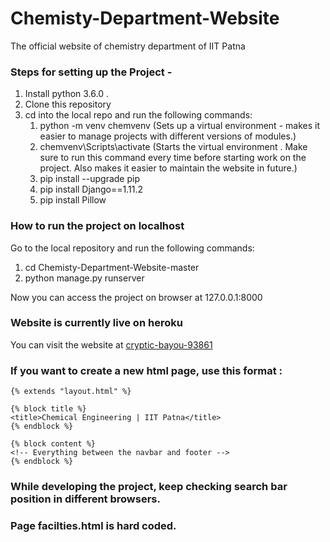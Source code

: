 # Chemisty-Department-Website
The official website of chemistry department of IIT Patna

### Steps for setting up the Project -
1. Install python 3.6.0 .
1. Clone this repository
1. cd into the local repo and run the following commands:
   1. python -m venv chemvenv   (Sets up a virtual environment - makes it easier to manage projects with different versions of modules.)
   1. chemvenv\Scripts\activate (Starts the virtual environment . Make sure to run this command every time before starting work on the project. Also makes it easier to maintain the website in future.)
   1. pip install --upgrade pip
   1. pip install Django==1.11.2
   1. pip install Pillow

### How to run the project on localhost

Go to the local repository and run the following commands:
   1. cd Chemisty-Department-Website-master
   1. python manage.py runserver

Now you can access the project on browser at 127.0.0.1:8000

### Website is currently live on heroku
You can visit the website at [cryptic-bayou-93861](https://cryptic-bayou-93861.herokuapp.com/)

### If you want to create a new html page, use this format :
```
{% extends "layout.html" %}

{% block title %}
<title>Chemical Engineering | IIT Patna</title>
{% endblock %}

{% block content %}
<!-- Everything between the navbar and footer -->
{% endblock %}
```
### While developing the project, keep checking search bar position in different browsers.

### Page facilties.html is hard coded.

